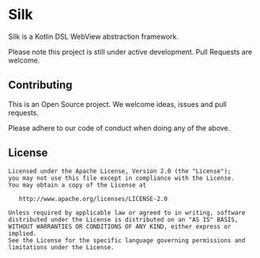 # Silk

Silk is a Kotlin DSL WebView abstraction framework.

Please note this project is still under active development. Pull Requests are welcome.

## Contributing
This is an Open Source project. We welcome ideas, issues and pull requests.

Please adhere to our code of conduct when doing any of the above.

## License


    Licensed under the Apache License, Version 2.0 (the "License");
    you may not use this file except in compliance with the License.
    You may obtain a copy of the License at

       http://www.apache.org/licenses/LICENSE-2.0

    Unless required by applicable law or agreed to in writing, software
    distributed under the License is distributed on an "AS IS" BASIS,
    WITHOUT WARRANTIES OR CONDITIONS OF ANY KIND, either express or implied.
    See the License for the specific language governing permissions and
    limitations under the License.
